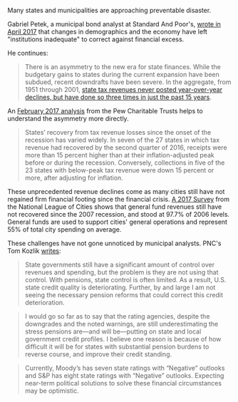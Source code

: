 Many states and municipalities are approaching preventable disaster. 

Gabriel Petek, a municipal bond analyst at Standard And Poor's, [wrote in April 2017](http://thehill.com/blogs/pundits-blog/state-local-politics/327199-your-state-may-be-facing-the-dawn-of-an-unforgiving) that changes in demographics and the economy have left "institutions inadequate" to correct against financial excess. 

He continues:  

> There is an asymmetry to the new era for state finances. While the budgetary gains to states during the current expansion have been subdued, recent downdrafts have been severe. In the aggregate, from 1951 through 2001, [state tax revenues never posted year-over-year declines, but have done so three times in just the past 15 years](https://www.census.gov/programs-surveys/stc.html).

An [February 2017 analysis](http://www.pewtrusts.org/en/research-and-analysis/analysis/2017/02/02/despite-a-slump-tax-revenue-has-recovered-in-27-states) from the Pew Charitable Trusts helps to understand the asymmetry more directly. 

> States’ recovery from tax revenue losses since the onset of the recession has varied widely.  In seven of the 27 states in which tax revenue had recovered by the second quarter of 2016, receipts were more than 15 percent higher than at their inflation-adjusted peak before or during the recession. Conversely, collections in five of the 23 states with below-peak tax revenue were down 15 percent or more, after adjusting for inflation.

These unprecedented revenue declines come as many cities still have not regained firm financial footing since the financial crisis. [A 2017 Survey](http://nlc.org/sites/default/files/2017-09/NLC%20City%20Fiscal%20Conditions%202017.pdf) from the National League of Cities shows that general fund revenues still have not recovered since the 2007 recession, and stood at 97.7% of 2006 levels. General funds are used to support cities' general operations and represent 55% of total city spending on average. 

These challenges have not gone unnoticed by municipal analysts. PNC's Tom Kozlik [writes](https://www.pnc.com/content/dam/pnc-com/pdf/corporateandinstitutional/MunicipalBond/US-State-Fiscal-Health-Lesson-from-Post-Recession-Miscue-11-1-17.pdf): 

> State governments still have a significant amount of control over revenues and spending, but the problem is they are not using that control. 
With pensions, state control is often limited. As a result, U.S. state credit quality is deteriorating. Further, by and large I am not seeing the necessary pension reforms that could correct this credit deterioration. 

> I would go so far as to say that the rating agencies, despite the downgrades and the noted warnings, are still underestimating the stress pensions are—and will be—putting on state and local government credit profiles. I believe one reason is because of how difficult it will be for states with substantial pension burdens to reverse course, and improve their credit standing. 

> Currently, Moody’s has seven state ratings with “Negative” outlooks and S&P has eight state ratings with “Negative” outlooks. Expecting near-term political solutions to solve these financial circumstances may be optimistic.


